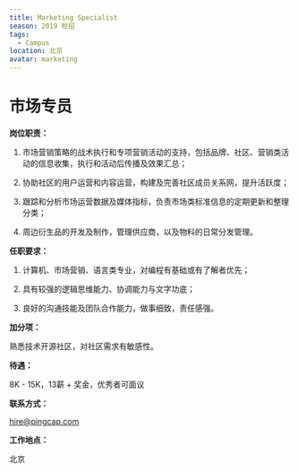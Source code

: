 ```yaml
---
title: Marketing Specialist
season: 2019 校招 
tags:
  - Campus
location: 北京
avatar: marketing
---
```


# 市场专员

**岗位职责：**

1. 市场营销策略的战术执行和专项营销活动的支持，包括品牌、社区、营销类活动的信息收集，执行和活动后传播及效果汇总；


2. 协助社区的用户运营和内容运营，构建及完善社区成员关系网，提升活跃度；


3. 跟踪和分析市场运营数据及媒体指标，负责市场类标准信息的定期更新和整理分类；


4. 周边衍生品的开发及制作，管理供应商，以及物料的日常分发管理。



**任职要求：**

1. 计算机、市场营销、语言类专业，对编程有基础或有了解者优先；

2. 具有较强的逻辑思维能力、协调能力与文字功底；

3. 良好的沟通技能及团队合作能力，做事细致，责任感强。


**加分项：**

熟悉技术开源社区，对社区需求有敏感性。

**待遇：**

8K - 15K，13薪 + 奖金，优秀者可面议

**联系方式：**

hire@pingcap.com

**工作地点：**

北京
